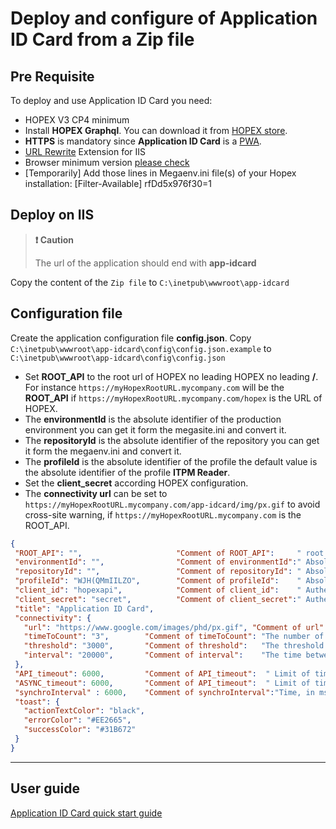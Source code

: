 # Deploy and configure of **Application ID Card** from a Zip file

## Pre Requisite

To deploy and use Application ID Card you need:

- HOPEX V3 CP4 minimum
- Install **HOPEX Graphql**. You can download it from [HOPEX store](https://community.mega.com/t5/HOPEX-Store/GraphQL-REST-API/td-p/21381).
- **HTTPS** is mandatory since **Application ID Card** is a [PWA](https://developers.google.com/web/ilt/pwa/introduction-to-progressive-web-app-architectures).
- [URL Rewrite](https://www.iis.net/downloads/microsoft/url-rewrite)  Extension for IIS
- Browser minimum version [please check](https://caniuse.com/#feat=serviceworkers)
- [Temporarily] Add those lines in Megaenv.ini file(s) of your Hopex installation:
    [Filter-Available]
    rfDd5x976f30=1

## Deploy on IIS

> **:exclamation: Caution**
>
> The url of the application should end with **app-idcard**
>

Copy the content of the `Zip file` to `C:\inetpub\wwwroot\app-idcard`

## Configuration file

Create the application configuration file **config.json**. Copy `C:\inetpub\wwwroot\app-idcard\config\config.json.example` to `C:\inetpub\wwwroot\app-idcard\config\config.json`

- Set **ROOT_API** to the root url of HOPEX no leading HOPEX no leading **/**. For instance `https://myHopexRootURL.mycompany.com` will be the **ROOT_API** if  `https://myHopexRootURL.mycompany.com/hopex` is the URL of HOPEX.
- The **environmentId** is the absolute identifier of the production environment you can get it form the megasite.ini and convert it.
- The **repositoryId** is the absolute identifier of the repository you can get it form the megaenv.ini and convert it.
- The **profileId** is the absolute identifier of the profile the default value is the absolute identifier of the profile **ITPM Reader**.
- Set the **client_secret** according HOPEX configuration.
- The **connectivity url** can be set to `https://myHopexRootURL.mycompany.com/app-idcard/img/px.gif` to avoid cross-site warning, if `https://myHopexRootURL.mycompany.com`
is the ROOT_API.

 ```json
{
  "ROOT_API": "",                     "Comment of ROOT_API":     " root url of HOPEX no leading HOPEX no leading /",
  "environmentId": "",                "Comment of environmentId":" Absolute identifier of the environment see megasite.ini and convert it",
  "repositoryId": "",                 "Comment of repositoryId": " Absolute identifier of the repository  see megaenv.ini and convert it",
  "profileId": "WJH(QMmIILZO",        "Comment of profileId":    " Absolute identifier of the ITPM Reader profile by default WJH(QMmIILZO",
  "client_id": "hopexapi",            "Comment of client_id":    " Authentication Client Id",
  "client_secret": "secret",          "Comment of client_secret":" Authentication Client secret Set the secret of hopexapi check HOPEX configuration",
  "title": "Application ID Card",
  "connectivity": {
    "url": "https://www.google.com/images/phd/px.gif", "Comment of url":         "URL to ping in order to determine the network connectivity",
    "timeToCount": "3",        "Comment of timeToCount": "The number of time we repeat the operation",
    "threshold": "3000",       "Comment of threshold":   "The threshold at which we decide to be offline",
    "interval": "20000",       "Comment of interval":    "The time between each repetition"
  },
  "API_timeout": 6000,         "Comment of API_timeout":  " Limit of time in ms, where the application switches to offline mode 0 will ignore",
  "ASYNC_timeout": 6000,       "Comment of API_timeout":  " Limit of time in ms, where the API waits to give a response or a job ID",
  "synchroInterval" : 6000,    "Comment of synchroInterval":"Time, in ms, between two synchronization with the server HOPEX",
  "toast": {
    "actionTextColor": "black",
    "errorColor": "#EE2665",
    "successColor": "#31B672"
  }
}

 ```

---

## User guide

[Application ID Card quick start guide](README.md)

